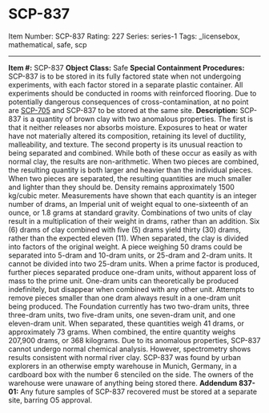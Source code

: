 # SCP-837
Item Number: SCP-837
Rating: 227
Series: series-1
Tags: _licensebox, mathematical, safe, scp

---

**Item #:** SCP-837
**Object Class:** Safe
**Special Containment Procedures:** SCP-837 is to be stored in its fully factored state when not undergoing experiments, with each factor stored in a separate plastic container. All experiments should be conducted in rooms with reinforced flooring.
Due to potentially dangerous consequences of cross-contamination, at no point are [SCP-705](/scp-705) and SCP-837 to be stored at the same site.
**Description:** SCP-837 is a quantity of brown clay with two anomalous properties.
The first is that it neither releases nor absorbs moisture. Exposures to heat or water have not materially altered its composition, retaining its level of ductility, malleability, and texture.
The second property is its unusual reaction to being separated and combined. While both of these occur as easily as with normal clay, the results are non-arithmetic. When two pieces are combined, the resulting quantity is both larger and heavier than the individual pieces. When two pieces are separated, the resulting quantities are much smaller and lighter than they should be. Density remains approximately 1500 kg/cubic meter.
Measurements have shown that each quantity is an integer number of drams, an Imperial unit of weight equal to one-sixteenth of an ounce, or 1.8 grams at standard gravity. Combinations of two units of clay result in a multiplication of their weight in drams, rather than an addition. Six (6) drams of clay combined with five (5) drams yield thirty (30) drams, rather than the expected eleven (11). When separated, the clay is divided into factors of the original weight. A piece weighing 50 drams could be separated into 5-dram and 10-dram units, or 25-dram and 2-dram units. It cannot be divided into two 25-dram units.
When a prime factor is produced, further pieces separated produce one-dram units, without apparent loss of mass to the prime unit. One-dram units can theoretically be produced indefinitely, but disappear when combined with any other unit. Attempts to remove pieces smaller than one dram always result in a one-dram unit being produced.
The Foundation currently has two two-dram units, three three-dram units, two five-dram units, one seven-dram unit, and one eleven-dram unit. When separated, these quantities weigh 41 drams, or approximately 73 grams. When combined, the entire quantity weighs 207,900 drams, or 368 kilograms.
Due to its anomalous properties, SCP-837 cannot undergo normal chemical analysis. However, spectrometry shows results consistent with normal river clay.
SCP-837 was found by urban explorers in an otherwise empty warehouse in Munich, Germany, in a cardboard box with the number 6 stenciled on the side. The owners of the warehouse were unaware of anything being stored there.
**Addendum 837-01:** Any future samples of SCP-837 recovered must be stored at a separate site, barring O5 approval.